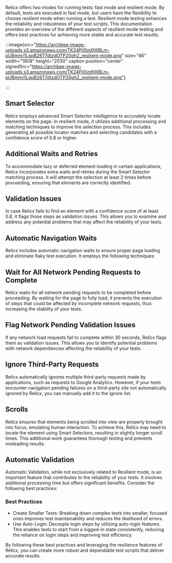 Relicx offers two modes for running tests: fast mode and resilient mode. By default, tests are executed in fast mode, but users have the flexibility to choose resilient mode when running a test. Resilient mode testing enhances the reliability and robustness of your test scripts. This documentation provides an overview of the different aspects of resilient mode testing and offers best practices for achieving more stable and accurate test results.

:::image{src="https://archbee-image-uploads.s3.amazonaws.com/TK24Pi0IzdXKBLm-pUBmm/1LgpB26T7dtzdOTP20gh2_resilient-mode.png" size="66" width="1808" height="2030" caption position="center" signedSrc="https://archbee-image-uploads.s3.amazonaws.com/TK24Pi0IzdXKBLm-pUBmm/1LgpB26T7dtzdOTP20gh2_resilient-mode.png"}

:::

## Smart Selector

Relicx employs advanced Smart Selector intelligence to accurately locate elements on the page. In resilient mode, it utilizes additional processing and matching techniques to improve the selection process. This includes generating all possible locator matches and selecting candidates with a confidence score of 0.8 or higher.

## Additional Waits and Retries

To accommodate lazy or deferred element loading in certain applications, Relicx incorporates extra waits and retries during the Smart Selector matching process. It will attempt the selection at least 2 times before proceeding, ensuring that elements are correctly identified.

## Validation Issues

In case Relicx fails to find an element with a confidence score of at least 0.8, it flags those steps as validation issues. This allows you to examine and address any potential problems that may affect the reliability of your tests.

## Automatic Navigation Waits

Relicx includes automatic navigation waits to ensure proper page loading and eliminate flaky test execution. It employs the following techniques:

## Wait for All Network Pending Requests to Complete

Relicx waits for all network pending requests to be completed before proceeding. By waiting for the page to fully load, it prevents the execution of steps that could be affected by incomplete network requests, thus increasing the stability of your tests.

## Flag Network Pending Validation Issues

If any network load requests fail to complete within 30 seconds, Relicx flags them as validation issues. This allows you to identify potential problems with network dependencies affecting the reliability of your tests.

## Ignore Third-Party Requests

Relicx automatically ignores multiple third-party requests made by applications, such as requests to Google Analytics. However, if your tests encounter navigation pending failures on a third-party site not automatically ignored by Relicx, you can manually add it to the ignore list.

## Scrolls

Relicx ensures that elements being scrolled into view are properly brought into focus, emulating human interaction. To achieve this, Relicx may need to locate the element using Smart Selectors, resulting in slightly longer scroll times. This additional work guarantees thorough testing and prevents misleading results.

## Automatic Validation

Automatic Validation, while not exclusively related to Resilient mode, is an important feature that contributes to the reliability of your tests. It involves additional processing time but offers significant benefits. Consider the following best practices:

### Best Practices

- Create Smaller Tests: Breaking down complex tests into smaller, focused ones improves test maintainability and reduces the likelihood of errors.
- Use Auto-Login: Decouple login steps by utilizing auto-login features. This enables tests to start from a logged-in state consistently, reducing the reliance on login steps and improving test efficiency.

By following these best practices and leveraging the resilience features of Relicx, you can create more robust and dependable test scripts that deliver accurate results.
